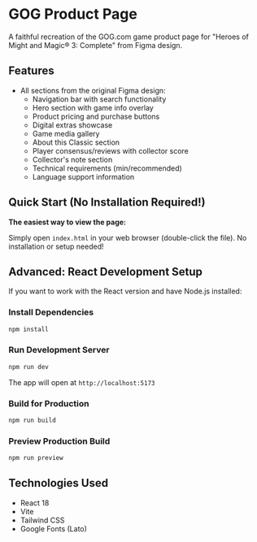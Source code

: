 # GOG Product Page

A faithful recreation of the GOG.com game product page for "Heroes of Might and Magic® 3: Complete" from Figma design.

## Features

- All sections from the original Figma design:
  - Navigation bar with search functionality
  - Hero section with game info overlay
  - Product pricing and purchase buttons
  - Digital extras showcase
  - Game media gallery
  - About this Classic section
  - Player consensus/reviews with collector score
  - Collector's note section
  - Technical requirements (min/recommended)
  - Language support information

## Quick Start (No Installation Required!)

**The easiest way to view the page:**

Simply open `index.html` in your web browser (double-click the file). No installation or setup needed!

## Advanced: React Development Setup

If you want to work with the React version and have Node.js installed:

### Install Dependencies

```bash
npm install
```

### Run Development Server

```bash
npm run dev
```

The app will open at `http://localhost:5173`

### Build for Production

```bash
npm run build
```

### Preview Production Build

```bash
npm run preview
```

## Technologies Used

- React 18
- Vite
- Tailwind CSS
- Google Fonts (Lato)



